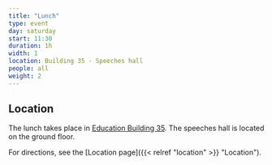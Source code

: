 ```yaml
---
title: "Lunch"
type: event
day: saturday
start: 11:30
duration: 1h
width: 1
location: Building 35 - Speeches hall
people: all
weight: 2
---
```


## Location
The lunch takes place in [Education Building 35](https://map.tudelftcampus.nl/poi/education-building-35/).
The speeches hall is located on the ground floor.

For directions, see the [Location page]({{< relref "location" >}} "Location").
